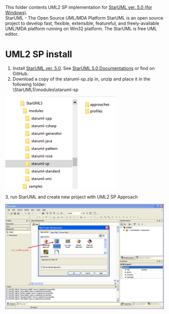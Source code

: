 This folder contents UML2 SP implementation for [StarUML ver. 5.0 (for Windows)](http://staruml.sourceforge.net/v1/about.php).<br> 
StarUML - The Open Source UML/MDA Platform StarUML is an open source project to develop fast, flexible, extensible, featureful, and freely-available UML/MDA platform running on Win32 platform. The StarUML is free UML editor.

# UML2 SP install

1. Install [StarUML ver. 5.0](https://sourceforge.net/projects/staruml/files/staruml/5.0/). See [StarUML 5.0 Documentations](http://staruml.sourceforge.net/v1/documentations.php) or find on GitHub.
2. Download a copy of the staruml-sp.zip in, unzip and place it in the following folder:<br>
\StarUML5\modules\staruml-sp<br>
<p><img src="star-uml-folder.png" alt="" /></p>
3. run StarUML and create new project with UML2 SP Approach <br>
<p><img src="pic1.jpg" alt="" /></p>

